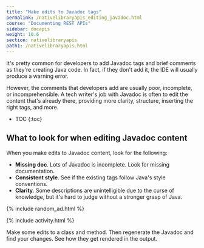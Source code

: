 ```yaml
---
title: "Make edits to Javadoc tags"
permalink: /nativelibraryapis_editing_javadoc.html
course: "Documenting REST APIs"
sidebar: docapis
weight: 10.6
section: nativelibraryapis
path1: /nativelibraryapis.html
---
```


It's pretty common for developers to add Javadoc tags and brief comments as they're creating Java code. In fact, if they don't add it, the IDE will usually produce a warning error.

However, the comments that developers add are usually poor, incomplete, or incomprehensible. A tech writer's job with Javadoc is often to edit the content that's already there, providing more clarity, structure, inserting the right tags, and more.

* TOC
{:toc}

## What to look for when editing Javadoc content

When you make edits to Javadoc content, look for the following:

* **Missing doc**. Lots of Javadoc is incomplete. Look for missing documentation.
* **Consistent style**. See if the existing tags follow Java's style conventions.
* **Clarity**. Some descriptions are unintelligible due to the curse of knowledge, but it's hard to judge without a stronger grasp of Java.

{% include random_ad.html %}

{% include activity.html %}

Make some edits to a class and method. Then regenerate the Javadoc and find your changes. See how they get rendered in the output.
